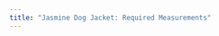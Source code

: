 ```yaml
---
title: "Jasmine Dog Jacket: Required Measurements"
---
```


<DesignMeasurements design='jasmine' />
